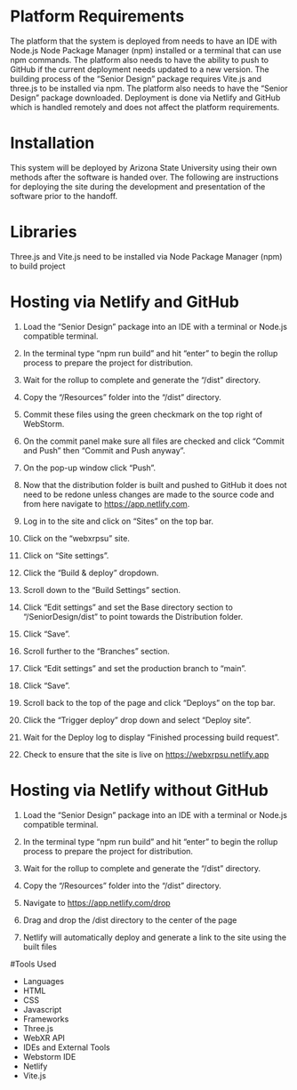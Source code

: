 # Platform Requirements 

The platform that the system is deployed from needs to have an IDE with Node.js Node Package Manager (npm) installed or a terminal that can use npm commands. The platform also needs to have the ability to push to GitHub if the current deployment needs updated to a new version. The building process of the “Senior Design” package requires Vite.js and three.js to be installed via npm. The platform also needs to have the “Senior Design” package downloaded. Deployment is done via Netlify and GitHub which is handled remotely and does not affect the platform requirements. 

 

# Installation 

This system will be deployed by Arizona State University using their own methods after the software is handed over. The following are instructions for deploying the site during the development and presentation of the software prior to the handoff. 

# Libraries 

Three.js and Vite.js need to be installed via Node Package Manager (npm) to build project 

# Hosting via Netlify and GitHub 

1. Load the “Senior Design” package into an IDE with a terminal or Node.js compatible terminal. 

2. In the terminal type “npm run build” and hit “enter” to begin the rollup process to prepare the project for distribution. 

3. Wait for the rollup to complete and generate the “/dist” directory. 

4. Copy the “/Resources” folder into the “/dist” directory. 

5. Commit these files using the green checkmark on the top right of WebStorm. 

6. On the commit panel make sure all files are checked and click “Commit and Push” then “Commit and Push anyway”. 

7. On the pop-up window click “Push”. 

8. Now that the distribution folder is built and pushed to GitHub it does not need to be redone unless changes are made to the source code and from here navigate to https://app.netlify.com. 

9. Log in to the site and click on “Sites” on the top bar. 

10. Click on the “webxrpsu” site. 

11. Click on “Site settings”. 

12. Click the “Build & deploy” dropdown. 

13. Scroll down to the “Build Settings” section. 

14. Click “Edit settings” and set the Base directory section to “/SeniorDesign/dist” to point towards the Distribution folder. 

15. Click “Save”. 

16. Scroll further to the “Branches” section. 

17. Click “Edit settings” and set the production branch to “main”. 

18. Click “Save”. 

19. Scroll back to the top of the page and click “Deploys” on the top bar. 

20. Click the “Trigger deploy” drop down and select “Deploy site”. 

21. Wait for the Deploy log to display “Finished processing build request”. 

22. Check to ensure that the site is live on https://webxrpsu.netlify.app 

# Hosting via Netlify without GitHub 

1. Load the “Senior Design” package into an IDE with a terminal or Node.js compatible terminal. 

2. In the terminal type “npm run build” and hit “enter” to begin the rollup process to prepare the project for distribution. 

3. Wait for the rollup to complete and generate the “/dist” directory. 

4. Copy the “/Resources” folder into the “/dist” directory. 

5. Navigate to https://app.netlify.com/drop 

6. Drag and drop the /dist directory to the center of the page 

7. Netlify will automatically deploy and generate a link to the site using the built files

#Tools Used
- Languages
 - HTML
 - CSS
 - Javascript
- Frameworks
 - Three.js
 - WebXR API
- IDEs and External Tools
 - Webstorm IDE
 - Netlify
 - Vite.js
